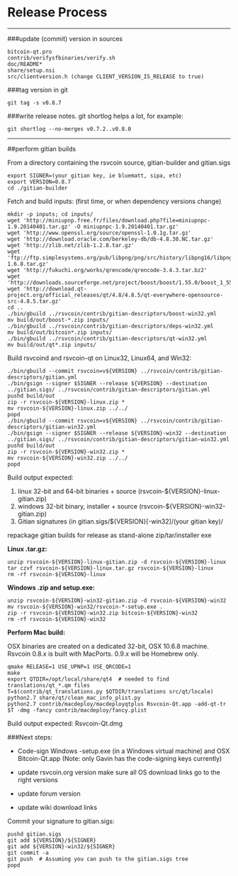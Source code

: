 Release Process
====================

* * *

###update (commit) version in sources


	bitcoin-qt.pro
	contrib/verifysfbinaries/verify.sh
	doc/README*
	share/setup.nsi
	src/clientversion.h (change CLIENT_VERSION_IS_RELEASE to true)

###tag version in git

	git tag -s v0.8.7

###write release notes. git shortlog helps a lot, for example:

	git shortlog --no-merges v0.7.2..v0.8.0

* * *

##perform gitian builds

 From a directory containing the rsvcoin source, gitian-builder and gitian.sigs
  
	export SIGNER=(your gitian key, ie bluematt, sipa, etc)
	export VERSION=0.8.7
	cd ./gitian-builder

 Fetch and build inputs: (first time, or when dependency versions change)

	mkdir -p inputs; cd inputs/
	wget 'http://miniupnp.free.fr/files/download.php?file=miniupnpc-1.9.20140401.tar.gz' -O miniupnpc-1.9.20140401.tar.gz'
	wget 'http://www.openssl.org/source/openssl-1.0.1g.tar.gz'
	wget 'http://download.oracle.com/berkeley-db/db-4.8.30.NC.tar.gz'
	wget 'http://zlib.net/zlib-1.2.8.tar.gz'
	wget 'ftp://ftp.simplesystems.org/pub/libpng/png/src/history/libpng16/libpng-1.6.8.tar.gz'
	wget 'http://fukuchi.org/works/qrencode/qrencode-3.4.3.tar.bz2'
	wget 'http://downloads.sourceforge.net/project/boost/boost/1.55.0/boost_1_55_0.tar.bz2'
	wget 'http://download.qt-project.org/official_releases/qt/4.8/4.8.5/qt-everywhere-opensource-src-4.8.5.tar.gz'
	cd ..
	./bin/gbuild ../rsvcoin/contrib/gitian-descriptors/boost-win32.yml
	mv build/out/boost-*.zip inputs/
	./bin/gbuild ../rsvcoin/contrib/gitian-descriptors/deps-win32.yml
	mv build/out/bitcoin*.zip inputs/
	./bin/gbuild ../rsvcoin/contrib/gitian-descriptors/qt-win32.yml
	mv build/out/qt*.zip inputs/

 Build rsvcoind and rsvcoin-qt on Linux32, Linux64, and Win32:
  
	./bin/gbuild --commit rsvcoin=v${VERSION} ../rsvcoin/contrib/gitian-descriptors/gitian.yml
	./bin/gsign --signer $SIGNER --release ${VERSION} --destination ../gitian.sigs/ ../rsvcoin/contrib/gitian-descriptors/gitian.yml
	pushd build/out
	zip -r rsvcoin-${VERSION}-linux.zip *
	mv rsvcoin-${VERSION}-linux.zip ../../
	popd
	./bin/gbuild --commit rsvcoin=v${VERSION} ../rsvcoin/contrib/gitian-descriptors/gitian-win32.yml
	./bin/gsign --signer $SIGNER --release ${VERSION}-win32 --destination ../gitian.sigs/ ../rsvcoin/contrib/gitian-descriptors/gitian-win32.yml
	pushd build/out
	zip -r rsvcoin-${VERSION}-win32.zip *
	mv rsvcoin-${VERSION}-win32.zip ../../
	popd

  Build output expected:

  1. linux 32-bit and 64-bit binaries + source (rsvcoin-${VERSION}-linux-gitian.zip)
  2. windows 32-bit binary, installer + source (rsvcoin-${VERSION}-win32-gitian.zip)
  3. Gitian signatures (in gitian.sigs/${VERSION}[-win32]/(your gitian key)/

repackage gitian builds for release as stand-alone zip/tar/installer exe

**Linux .tar.gz:**

	unzip rsvcoin-${VERSION}-linux-gitian.zip -d rsvcoin-${VERSION}-linux
	tar czvf rsvcoin-${VERSION}-linux.tar.gz rsvcoin-${VERSION}-linux
	rm -rf rsvcoin-${VERSION}-linux

**Windows .zip and setup.exe:**

	unzip rsvcoin-${VERSION}-win32-gitian.zip -d rsvcoin-${VERSION}-win32
	mv rsvcoin-${VERSION}-win32/rsvcoin-*-setup.exe .
	zip -r rsvcoin-${VERSION}-win32.zip bitcoin-${VERSION}-win32
	rm -rf rsvcoin-${VERSION}-win32

**Perform Mac build:**

  OSX binaries are created on a dedicated 32-bit, OSX 10.6.8 machine.
 Rsvcoin 0.8.x is built with MacPorts.  0.9.x will be Homebrew only.

	qmake RELEASE=1 USE_UPNP=1 USE_QRCODE=1
	make
	export QTDIR=/opt/local/share/qt4  # needed to find translations/qt_*.qm files
	T=$(contrib/qt_translations.py $QTDIR/translations src/qt/locale)
	python2.7 share/qt/clean_mac_info_plist.py
	python2.7 contrib/macdeploy/macdeployqtplus Rsvcoin-Qt.app -add-qt-tr $T -dmg -fancy contrib/macdeploy/fancy.plist

 Build output expected: Rsvcoin-Qt.dmg

###Next steps:

* Code-sign Windows -setup.exe (in a Windows virtual machine) and
  OSX Bitcoin-Qt.app (Note: only Gavin has the code-signing keys currently)

* update rsvcoin.org version
  make sure all OS download links go to the right versions

* update forum version

* update wiki download links

Commit your signature to gitian.sigs:

	pushd gitian.sigs
	git add ${VERSION}/${SIGNER}
	git add ${VERSION}-win32/${SIGNER}
	git commit -a
	git push  # Assuming you can push to the gitian.sigs tree
	popd

